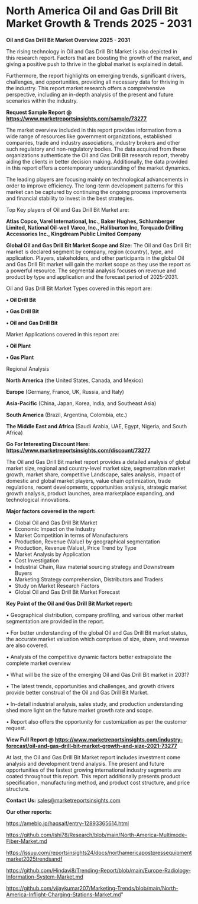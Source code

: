 # North America Oil and Gas Drill Bit Market Growth & Trends 2025 - 2031

<Strong> Oil and Gas Drill Bit Market Overview 2025 - 2031</strong>

The rising technology in Oil and Gas Drill Bit Market is also depicted in this research report. Factors that are boosting the growth of the market, and giving a positive push to thrive in the global market is explained in detail.

Furthermore, the report highlights on emerging trends, significant drivers, challenges, and opportunities, providing all necessary data for thriving in the industry. This report market research offers a comprehensive perspective, including an in-depth analysis of the present and future scenarios within the industry.

<strong>Request Sample Report @ <a href=https://www.marketreportsinsights.com/sample/73277>https://www.marketreportsinsights.com/sample/73277</a></strong>

The market overview included in this report provides information from a wide range of resources like government organizations, established companies, trade and industry associations, industry brokers and other such regulatory and non-regulatory bodies. The data acquired from these organizations authenticate the Oil and Gas Drill Bit research report, thereby aiding the clients in better decision making. Additionally, the data provided in this report offers a contemporary understanding of the market dynamics.

The leading players are focusing mainly on technological advancements in order to improve efficiency. The long-term development patterns for this market can be captured by continuing the ongoing process improvements and financial stability to invest in the best strategies.

Top Key players of Oil and Gas Drill Bit Market are:

<strong>Atlas Copco, Varel International, Inc., Baker Hughes, Schlumberger Limited, National Oil-well Varco, Inc., Halliburton Inc, Torquado Drilling Accessories Inc., Kingdream Public Limited Company</strong>

<strong><b>Global Oil and Gas Drill Bit Market Scope and Size:</b></strong>
The Oil and Gas Drill Bit market is declared segment by company, region (country), type, and application. Players, stakeholders, and other participants in the global Oil and Gas Drill Bit market will gain the market scope as they use the report as a powerful resource. The segmental analysis focuses on revenue and product by type and application and the forecast period of 2025-2031.

Oil and Gas Drill Bit Market Types covered in this report are:

<strong>• Oil Drill Bit

• Gas Drill Bit

• Oil and Gas Drill Bit</strong>

Market Applications covered in this report are:

<strong>• Oil Plant

• Gas Plant</strong> 

Regional Analysis

<strong>North America</strong> (the United States, Canada, and Mexico)

<strong>Europe</strong> (Germany, France, UK, Russia, and Italy)

<strong>Asia-Pacific</strong> (China, Japan, Korea, India, and Southeast Asia)

<strong>South America</strong> (Brazil, Argentina, Colombia, etc.)

<strong>The Middle East and Africa</strong> (Saudi Arabia, UAE, Egypt, Nigeria, and South Africa)

<strong>Go For Interesting Discount Here: <a href=https://www.marketreportsinsights.com/discount/73277>https://www.marketreportsinsights.com/discount/73277</a></strong>

The Oil and Gas Drill Bit market report provides a detailed analysis of global market size, regional and country-level market size, segmentation market growth, market share, competitive Landscape, sales analysis, impact of domestic and global market players, value chain optimization, trade regulations, recent developments, opportunities analysis, strategic market growth analysis, product launches, area marketplace expanding, and technological innovations.

<strong><b>Major factors covered in the report:</b></strong>
<ul>
  <li>Global Oil and Gas Drill Bit Market </li>
  <li>Economic Impact on the Industry</li>
  <li>Market Competition in terms of Manufacturers</li>
  <li>Production, Revenue (Value) by geographical segmentation</li>
  <li>Production, Revenue (Value), Price Trend by Type</li>
  <li>Market Analysis by Application</li>
  <li>Cost Investigation</li>
  <li>Industrial Chain, Raw material sourcing strategy and Downstream Buyers</li>
  <li>Marketing Strategy comprehension, Distributors and Traders</li>
  <li>Study on Market Research Factors</li>
  <li>Global Oil and Gas Drill Bit Market Forecast</li>
</ul>

<strong><b>Key Point of the Oil and Gas Drill Bit Market report:</b></strong>

• Geographical distribution, company profiling, and various other market segmentation are provided in the report.

• For better understanding of the global Oil and Gas Drill Bit market status, the accurate market valuation which comprises of size, share, and revenue are also covered.

• Analysis of the competitive dynamic factors better extrapolate the complete market overview

• What will be the size of the emerging Oil and Gas Drill Bit market in 2031?

• The latest trends, opportunities and challenges, and growth drivers provide better construal of the Oil and Gas Drill Bit Market.

• In-detail industrial analysis, sales study, and production understanding shed more light on the future market growth rate and scope.

• Report also offers the opportunity for customization as per the customer request.

<strong><b>View Full Report @ <a href=https://www.marketreportsinsights.com/industry-forecast/oil-and-gas-drill-bit-market-growth-and-size-2021-73277>https://www.marketreportsinsights.com/industry-forecast/oil-and-gas-drill-bit-market-growth-and-size-2021-73277</a></b></strong>


At last, the Oil and Gas Drill Bit Market report includes investment come analysis and development trend analysis. The present and future opportunities of the fastest growing international industry segments are coated throughout this report. This report additionally presents product specification, manufacturing method, and product cost structure, and price structure.

<strong>Contact Us:</strong>
sales@marketreportsinsights.com

<strong>Our other reports:</strong>

<a href=https://ameblo.jp/haqsaif/entry-12893365614.html>https://ameblo.jp/haqsaif/entry-12893365614.html</a>

<a href=https://github.com/Ishi78/Research/blob/main/North-America-Multimode-Fiber-Market.md>https://github.com/Ishi78/Research/blob/main/North-America-Multimode-Fiber-Market.md</a>

<a href=https://issuu.com/reportsinsights24/docs/northamericapostpressequipmentmarket2025trendsandf>https://issuu.com/reportsinsights24/docs/northamericapostpressequipmentmarket2025trendsandf</a>

<a href=https://github.com/Hindavi8/Trending-Report/blob/main/Europe-Radiology-Information-System-Market.md>https://github.com/Hindavi8/Trending-Report/blob/main/Europe-Radiology-Information-System-Market.md</a>

<a href=https://github.com/vijaykumar207/Marketing-Trends/blob/main/North-America-Inflight-Charging-Stations-Market.md>https://github.com/vijaykumar207/Marketing-Trends/blob/main/North-America-Inflight-Charging-Stations-Market.md</a>"
